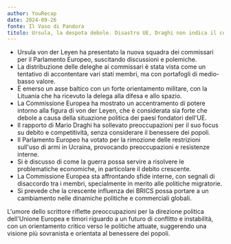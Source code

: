 ```yaml
---
author: YouRecap
date: 2024-09-26
fonte: Il Vaso di Pandora
titolo: Ursula, la despota debole. Disastro UE, Draghi non indica il colpevole perchè è lui.
---
```


- Ursula von der Leyen ha presentato la nuova squadra dei commissari per il Parlamento Europeo, suscitando discussioni e polemiche.
- La distribuzione delle deleghe ai commissari è stata vista come un tentativo di accontentare vari stati membri, ma con portafogli di medio-basso valore.
- È emerso un asse baltico con un forte orientamento militare, con la Lituania che ha ricevuto la delega alla difesa e allo spazio.
- La Commissione Europea ha mostrato un accentramento di potere intorno alla figura di von der Leyen, che è considerata sia forte che debole a causa della situazione politica dei paesi fondatori dell'UE.
- Il rapporto di Mario Draghi ha sollevato preoccupazioni per il suo focus su debito e competitività, senza considerare il benessere dei popoli.
- Il Parlamento Europeo ha votato per la rimozione delle restrizioni sull'uso di armi in Ucraina, provocando preoccupazioni e resistenze interne.
- Si è discusso di come la guerra possa servire a risolvere le problematiche economiche, in particolare il debito crescente.
- La Commissione Europea sta affrontando sfide interne, con segnali di disaccordo tra i membri, specialmente in merito alle politiche migratorie.
- Si prevede che la crescente influenza dei BRICS possa portare a un cambiamento nelle dinamiche politiche e commerciali globali.

L'umore dello scrittore riflette preoccupazioni per la direzione politica dell'Unione Europea e timori riguardo a un futuro di conflitto e instabilità, con un orientamento critico verso le politiche attuate, suggerendo una visione più sovranista e orientata al benessere dei popoli.
